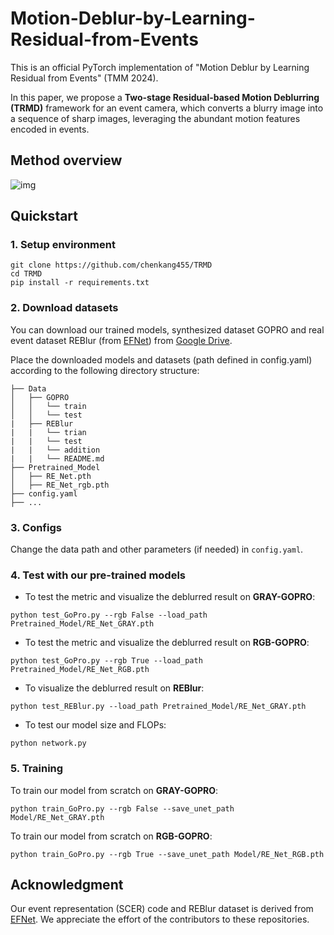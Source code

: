 # Motion-Deblur-by-Learning-Residual-from-Events
This is an official PyTorch implementation of "Motion Deblur by Learning Residual from Events"  (TMM 2024).

In this paper, we propose a **Two-stage Residual-based Motion Deblurring (TRMD)** framework for an event camera, which converts a blurry image into a sequence of sharp images, leveraging the abundant motion features encoded in events.

## Method overview
![img](https://github.com/chenkang455/Motion-Deblur-by-Learning-Residual-from-Events/assets/72788314/5feb49ae-f32d-4710-a249-e2b60c7ae842)

## Quickstart
### 1. Setup environment

```
git clone https://github.com/chenkang455/TRMD
cd TRMD
pip install -r requirements.txt
```
### 2. Download datasets
You can download our trained models, synthesized dataset GOPRO and real event dataset REBlur (from [EFNet](https://github.com/AHupuJR/EFNet)) from [Google Drive](). 

Place the downloaded models and datasets (path defined in config.yaml) according to the following directory structure:
```                                                                                            
├── Data                                                                                                                                                            
│   ├── GOPRO                                                                                              
│   │   └── train                                                                                                                             
│   │   └── test                                                                                    
|   ├── REBlur
|   |   └── trian
|   |   └── test   
|   |   └── addition
|   |   └── README.md 
├── Pretrained_Model
│   ├── RE_Net.pth 
│   ├── RE_Net_rgb.pth 
├── config.yaml
├── ...
```

### 3. Configs
Change the data path and other parameters (if needed) in ```config.yaml```. 

### 4. Test with our pre-trained models
* To test the metric and visualize the deblurred result on **GRAY-GOPRO**:
```
python test_GoPro.py --rgb False --load_path Pretrained_Model/RE_Net_GRAY.pth
```
* To test the metric and visualize the deblurred result on **RGB-GOPRO**:
```
python test_GoPro.py --rgb True --load_path Pretrained_Model/RE_Net_RGB.pth
```
* To visualize the deblurred result on **REBlur**:
```
python test_REBlur.py --load_path Pretrained_Model/RE_Net_GRAY.pth
```
* To test our model size and FLOPs:
```
python network.py 
```


### 5. Training
To train our model from scratch on **GRAY-GOPRO**:
```
python train_GoPro.py --rgb False --save_unet_path Model/RE_Net_GRAY.pth
```
To train our model from scratch on **RGB-GOPRO**:
```
python train_GoPro.py --rgb True --save_unet_path Model/RE_Net_RGB.pth
```

## Acknowledgment

Our event representation (SCER) code and REBlur dataset is derived from [EFNet](https://github.com/AHupuJR/EFNet). We appreciate the effort of the contributors to these repositories.
